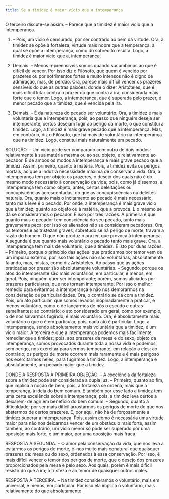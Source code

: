```yaml
---
title: Se a timidez é maior vício que a intemperança
---
```


O terceiro discute–se assim. – Parece que a timidez é maior vício que a intemperança.  

1. – Pois, um vício é censurado, por ser contrário ao bem da virtude. Ora, a timidez se opõe à fortaleza, virtude mais nobre que a temperança, à qual se opõe a intemperança, como do sobredito resulta. Logo, a timidez é maior vício que a, intemperança.  

2. Demais. – Menos repreensíveis somos quando sucumbimos ao que é difícil de vencer. Por isso diz o Filósofo, que quem é vencido por prazeres ou por sofrimentos fortes e muito intensos não é digno de admiração, mas, de perdão. Ora, parece mais difícil vencer os prazeres sensíveis do que as outras paixões: donde o dizer Aristóteles, que é mais difícil lutar contra o prazer do que contra a ira, considerada mais forte que o temor. Logo, a intemperança, que é superada pelo prazer, é menor pecado que a timidez, que é vencida pela ira.  

3. Demais. – É da natureza do pecado ser voluntário. Ora, a timidez é mais voluntária que a intemperança; pois, ao passo que ninguém deseja ser intemperante, certos desejam fugir ao perigo da morte, o que constitui a timidez. Logo, a timidez é mais grave pecado que a intemperança. Mas, em contrário, diz o Filósofo, que há mais de voluntário na intemperança que na timidez. Logo, constitui mais naturalmente um pecado.  

SOLUÇÃO. – Um vício pode ser comparado com outro de dois modos: relativamente à sua matéria mesma ou ao seu objeto, e relativamente ao pecador. E de ambos os modos a intemperança é mais grave pecado que a timidez.  Assim, primeiro, quanto à matéria. Pois, a timidez evita os perigos mortais, ao que a induz a necessidade máxima de conservar a vida. Ora, a intemperança tem por objeto os prazeres, o desejo dos quais não é do mesmo modo necessário à conservação da vida; pois, como já dissemos, a intemperança tem como objeto, antes, certas deleitações ou concupiscências acrescentadas, do que as concupiscências ou deleites naturais. Ora, quanto mais o incitamento ao pecado é mais necessário, tanto mais leve é o pecado. Por onde, a intemperança é mais grave vício que a timidez, quanto ao objeto ou à matéria, que a provoca.  E o mesmo se dá se considerarmos o pecador. E isso por três razões.  A primeira é que quanto mais o pecador tem consciência do seu pecado, tanto mais gravemente peca; por isso os alienados não se consideram pecadores. Ora, os temores e as tristezas graves, sobretudo se há perigo de morte, travam a razão do homem. O que não produz o prazer, que provoca à intemperança.  A segunda é que quanto mais voluntário o pecado tanto mais grave. Ora, a intemperança tem mais de voluntário, que a timidez. E isto por duas razões. – Primeiro, porque o princípio das ações· que praticamos por temor vem de um impulso externo; por isso tais ações não são voluntárias, absolutamente falando, mas, mistas, como diz Aristóteles. Ao passo que as ações praticadas por prazer são absolutamente voluntárias. – Segundo, porque os atos do intemperante são mais voluntários, em particular, e menos, em geral. Pois, ninguém quer ser intemperante; porém, somos aliciados por prazeres particulares, que nos tornam intemperante. Por isso o melhor remédio para evitarmos a intemperança é não nos demorarmos na consideração de particularidades. Ora, o contrário se dá com a timidez. Pois, um ato particular, que somos levados inopinadamente a praticar, é menos voluntário, como o de lançarmos de nós o escudo e outras semelhantes; ao contrário; o ato considerado em geral, como por exemplo, o de nos salvarmos fugindo, é mais voluntário. Ora, é absolutamente mais voluntário o que o é em particular, pois, cada ato é particular. Logo, a intemperança, sendo absolutamente mais voluntária que a timidez, é um vício maior.  A terceira é que a intemperança podemos mais facilmente remediar que a timidez; pois, aos prazeres da mesa e do sexo, objeto da intemperança, somos provocados durante toda a nossa vida e podemos, sem perigo, nos exercitar para sermos temperante, em relação a eles: ao contrário; os perigos de morte ocorrem mais raramente e é mais perigoso nos exercitarmos neles, para fugirmos à timidez.  Logo, a intemperança é absolutamente, um pecado maior que a timidez.  

DONDE A RESPOSTA À PRIMEIRA OBJEÇÃO. – A excelência da fortaleza sobre a timidez pode ser considerada a dupla luz. – Primeiro; quanto ao fim, que implica a noção de bem; pois, a fortaleza se ordena, mais que a temperança, à ideia do bem comum. E também por esse lado a timidez tem uma certa excelência sobre a intemperança; pois, a timidez leva certos a deixarem· de agir em benefício do bem comum. – Segundo, quanto à dificuldade; por ser mais difícil arrostarmos os perigos de morte do que nos abstermos de certos prazeres. E, por aqui, não há de forçosamente a timidez superar a intemperança. Pois, assim como é necessária uma virtude maior para não nos deixarmos vencer de um obstáculo mais forte, assim também, ao contrário, um vício menor só pode ser superado por uma oposição mais forte, e um maior, por uma oposição mais fraca.  

RESPOSTA À SEGUNDA. – O amor pela conservação da vida, que nos leva a evitarmos os perigos de morte, é–nos muito mais conatural que quaisquer prazeres da: mesa ou do sexo, ordenados à essa conservação. Por isso, é mais difícil vencer o temor dos perigos de morte, que o desejo dos prazeres proporcionados pela mesa e pelo sexo. Aos quais, porém é mais difícil resistir do que à ira; à tristeza e ao temor de quaisquer outros males.  

RESPOSTA À TERCEIRA. – Na timidez consideramos o voluntário, mais em universal, e menos, em particular. Por isso ela implica o voluntário, mais relativamente do que absolutamente.